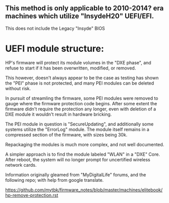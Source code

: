 ## This method is only applicable to 2010-2014? era machines which utilize "InsydeH20" UEFI/EFI. 

This does not include the Legacy "Insyde" BIOS


# UEFI module structure:

HP's firmware will protect its module volumes in the "DXE phase", and refuse to start if it has been overwritten, modified, or removed. 

This however, doesn't always appear to be the case as testing has shown the "PEI" phase is not protected, and many PEI modules can be deleted without risk. 

In pursuit of streamling the firmware, some PEI modules were removed to gauge where the firmware protection code begins. 
After some extent the firmware didn't require the protection any longer, even with deletion of a DXE module it wouldn't result in hardware bricking.

The PEI module in question is "SecureUpdating", and additionally some systems utilize the "ErrorLog" module.
The module itself remains in a compressed section of the firmware, with sizes being 30k.

Repackaging the modules is much more complex, and not well documented.

A simpler approach is to find the module labeled "WLAN" in a "DXE" Core. 
After reboot, the system will no longer prompt for uncertified wireless network cards.


Information originally gleamed from "MyDigitalLife" forums, 
and the following repo; with help from google translate.

https://github.com/mytbk/firmware_notes/blob/master/machines/elitebook/hp-remove-protection.rst
